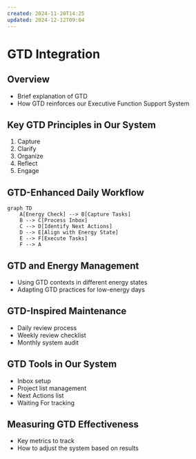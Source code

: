 ```yaml
---
created: 2024-11-20T14:25
updated: 2024-12-12T09:04
---
```

# GTD Integration

## Overview
- Brief explanation of GTD
- How GTD reinforces our Executive Function Support System

## Key GTD Principles in Our System
1. Capture
2. Clarify
3. Organize
4. Reflect
5. Engage

## GTD-Enhanced Daily Workflow
```mermaid
graph TD
    A[Energy Check] --> B[Capture Tasks]
    B --> C[Process Inbox]
    C --> D[Identify Next Actions]
    D --> E[Align with Energy State]
    E --> F[Execute Tasks]
    F --> A
```

## GTD and Energy Management
- Using GTD contexts in different energy states
- Adapting GTD practices for low-energy days

## GTD-Inspired Maintenance
- Daily review process
- Weekly review checklist
- Monthly system audit

## GTD Tools in Our System
- Inbox setup
- Project list management
- Next Actions list
- Waiting For tracking

## Measuring GTD Effectiveness
- Key metrics to track
- How to adjust the system based on results
